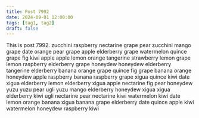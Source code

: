 ```yaml
---
title: Post 7992
date: 2024-09-01 12:00:00
tags: [tag1, tag2]
draft: false
---
```

This is post 7992.
zucchini
raspberry
nectarine
grape
pear
zucchini
mango
grape
date
orange
pear
grape
apple
elderberry
grape
watermelon
quince
grape
fig
kiwi
apple
apple
lemon
orange
tangerine
strawberry
lemon
grape
lemon
raspberry
elderberry
grape
honeydew
honeydew
elderberry
tangerine
elderberry
banana
orange
grape
quince
fig
grape
banana
orange
honeydew
apple
raspberry
banana
raspberry
grape
xigua
quince
kiwi
date
xigua
elderberry
lemon
elderberry
xigua
apple
nectarine
fig
pear
honeydew
yuzu
yuzu
pear
ugli
yuzu
mango
elderberry
honeydew
xigua
xigua
elderberry
kiwi
ugli
nectarine
pear
nectarine
kiwi
watermelon
kiwi
date
lemon
orange
banana
xigua
banana
grape
elderberry
date
quince
apple
kiwi
watermelon
honeydew
raspberry
kiwi

